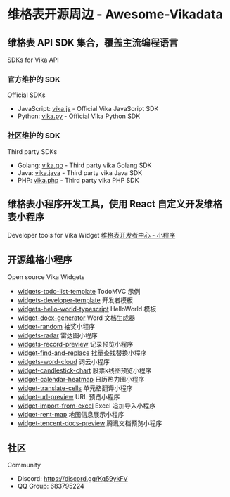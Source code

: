 # 维格表开源周边 - Awesome-Vikadata

## 维格表 API SDK 集合，覆盖主流编程语言
SDKs for Vika API

### 官方维护的 SDK
Official SDKs
- JavaScript: [vika.js](https://github.com/vikadata/vika.js) - Official Vika JavaScript SDK
- Python: [vika.py](https://github.com/vikadata/vika.py) - Official Vika Python SDK

### 社区维护的 SDK
Third party SDKs
- Golang: [vika.go](https://github.com/vikadata/vika.go) - Third party vika Golang SDK
- Java: [vika.java](https://github.com/vikadata/vika.java) - Third party vika Java SDK
- PHP: [vika.php](https://github.com/vikadata/vika.php) - Third party vika PHP SDK

## 维格表小程序开发工具，使用 React 自定义开发维格表小程序
Developer tools for Vika Widget
[维格表开发者中心 - 小程序](https://vika.cn/developers/widget/start)

## 开源维格小程序
Open source Vika Widgets
- [widgets-todo-list-template](https://github.com/vikadata/widgets-todo-list-template) TodoMVC 示例
- [widgets-developer-template](https://github.com/vikadata/widgets-developer-template) 开发者模板
- [widgets-hello-world-typescript](https://github.com/vikadata/widgets-hello-world-typescript) HelloWorld 模板
- [widget-docx-generator](https://github.com/kwp-lab/vikadata-widget-docx-generator) Word 文档生成器
- [widget-random](https://github.com/Liamzai/vika-random-widget) 抽奖小程序
- [widgets-radar](https://github.com/kwp-lab/vikadata-widget-radar) 雷达图小程序
- [widgets-record-preview](https://github.com/yikeke/Record-Preview-Vika-Widget) 记录预览小程序
- [widget-find-and-replace](https://github.com/Niko030303/vikadata-widget-find-and-replace) 批量查找替换小程序
- [widgets-word-cloud](https://github.com/vikadata/widgets-word-cloud) 词云小程序
- [widget-candlestick-chart](https://github.com/Niko030303/vikadata-widget-candlestick-chart) 股票k线图预览小程序
- [widget-calendar-heatmap](https://github.com/Niko030303/vikadata-widget-calendar-heatmap) 日历热力图小程序
- [widget-translate-cells](https://github.com/yikeke/Translate-Cells-Vika-Widget) 单元格翻译小程序
- [widget-url-preview](https://github.com/yikeke/URL-Preview-Vika-Widget) URL 预览小程序
- [widget-import-from-excel](https://github.com/xukecheng/widget-import-from-excel) Excel 追加导入小程序
- [widget-rent-map](https://github.com/laboonly/widgets-rent-map) 地图信息展示小程序
- [widget-tencent-docs-preview](https://github.com/Cococococococococococococo/tencent) 腾讯文档预览小程序




## 社区
Community
- Discord: https://discord.gg/Kq59ykFV
- QQ Group: 683795224
